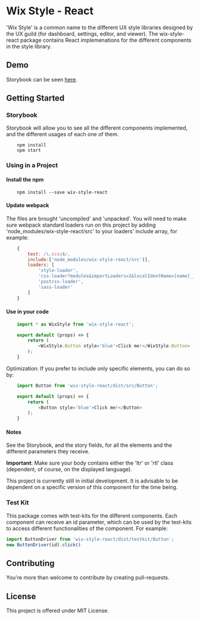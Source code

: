# Wix Style - React
'Wix Style' is a common name to the different UX style libraries designed by the UX guild (for dashboard, settings, editor, and viewer). The wix-style-react package contains React implemenations for the different components in the style library.

## Demo
Storybook can be seen [here](https://wix.github.io/wix-style-react/).

## Getting Started
### Storybook
Storybook will allow you to see all the different components implemented, and the different usages of each one of them.
```
    npm install
    npm start
```
### Using in a Project
#### Install the npm
```
    npm install --save wix-style-react
```
#### Update webpack
The files are brought 'uncompiled' and 'unpacked'. You will need to make sure webpack standard loaders run on this project by adding 'node_modules/wix-style-react/src' to your loaders' include array, for example:
```javascript
    {
        test: /\.scss$/,
        include:['node_modules/wix-style-react/src')],
        loaders: [
            'style-loader',
            'css-loader?modules&importLoaders=1&localIdentName=[name]__[local]___[hash:base64:5]',
            'postcss-loader',
            'sass-loader'
        ]
    }
```
#### Use in your code
```javascript
    import * as WixStyle from 'wix-style-react';

    export default (props) => {
        return (
            <WixStyle.Button style='blue'>Click me!</WixStyle.Button>
        );
    }
```
Optimization: If you prefer to include only specific elements, you can do so by:
```javascript
    import Button from 'wix-style-react/dist/src/Button';

    export default (props) => {
        return (
            <Button style='blue'>Click me!</Button>
        );
    }
```
#### Notes
See the Storybook, and the story fields, for all the elements and the different parameters they receive.

__Important__: Make sure your body contains either the 'ltr' or 'rtl' class (dependent, of course, on the displayed language).

This project is currently still in initial development. It is advisable to be dependent on a specific version of this component for the time being.

### Test Kit
This package comes with test-kits for the different components. Each component can receive an id parameter, which can be used by the test-kits to access different functionalities of the component. For example:
```javascript
import ButtonDriver from 'wix-style-react/dist/testkit/Button';
new ButtonDriver(id).click()
```

## Contributing
You're more than welcome to contribute by creating pull-requests.

## License
This project is offered under MIT License.
